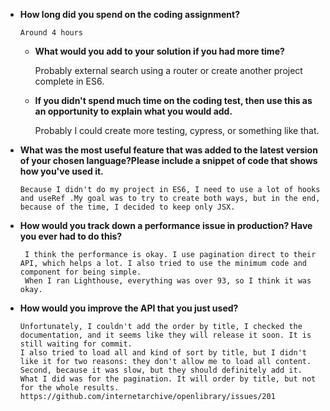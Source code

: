 - **How long did you spend on the coding assignment?**

      Around 4 hours

  - **What would you add to your solution if you had more time?**

    Probably external search using a router or create another project complete in ES6.

  - **If you didn't spend much time on the coding test, then use this as an opportunity to explain what you would add.**

    Probably I could create more testing, cypress, or something like that.

- **What was the most useful feature that was added to the latest version of your chosen language?Please include a snippet of code that shows how you've used it.**

      Because I didn't do my project in ES6, I need to use a lot of hooks and useRef .My goal was to try to create both ways, but in the end, because of the time, I decided to keep only JSX.

- **How would you track down a performance issue in production? Have you ever had to do this?**

       I think the performance is okay. I use pagination direct to their API, which helps a lot. I also tried to use the minimum code and component for being simple.
       When I ran Lighthouse, everything was over 93, so I think it was okay.

- **How would you improve the API that you just used?**

      Unfortunately, I couldn't add the order by title, I checked the documentation, and it seems like they will release it soon. It is still waiting for commit.
      I also tried to load all and kind of sort by title, but I didn't like it for two reasons: they don't allow me to load all content. Second, because it was slow, but they should definitely add it.
      What I did was for the pagination. It will order by title, but not for the whole results. https://github.com/internetarchive/openlibrary/issues/201
